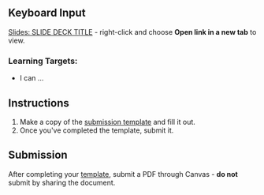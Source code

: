 ---
---

[//]: # ( <p><iframe src="https://douglasurner.github.io/GDP1/units/2/assignments/U2.4-keyboard-input/" width="100%" height="666px"></iframe></p> )

## Keyboard Input

[slides]: #
[template]: #

[Slides: SLIDE DECK TITLE][slides] - right-click and choose **Open link in a new tab** to view.

### Learning Targets:

* I can ...

## Instructions

1. Make a copy of the [submission template][template] and fill it out.
1. Once you've completed the template, submit it.

## Submission

After completing your [template][], submit a PDF through Canvas - **do not** submit by sharing the document.



